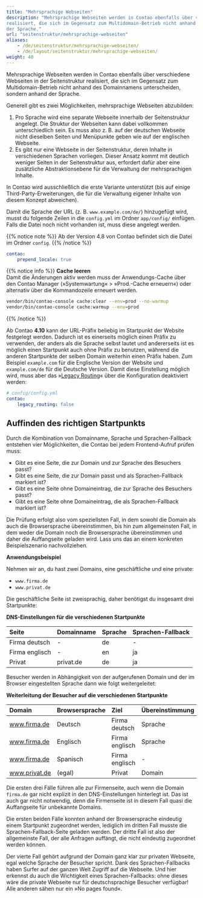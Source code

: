 ```yaml
---
title: "Mehrsprachige Webseiten"
description: "Mehrsprachige Webseiten werden in Contao ebenfalls über verschiedene Webseiten in der Seitenstruktur 
realisiert, die sich im Gegensatz zum Multidomain-Betrieb nicht anhand des Domainnamens unterscheiden, sondern anhand 
der Sprache."
url: "seitenstruktur/mehrsprachige-webseiten"
aliases:
    - /de/seitenstruktur/mehrsprachige-webseiten/
    - /de/layout/seitenstruktur/mehrsprachige-webseiten/
weight: 40
---
```


Mehrsprachige Webseiten werden in Contao ebenfalls über verschiedene Webseiten in der Seitenstruktur realisiert, die 
sich im Gegensatz zum Multidomain-Betrieb nicht anhand des Domainnamens unterscheiden, sondern anhand der Sprache.

Generell gibt es zwei Möglichkeiten, mehrsprachige Webseiten abzubilden:

1. Pro Sprache wird eine separate Webseite innerhalb der Seitenstruktur angelegt. Die Struktur der Webseiten kann dabei 
vollkommen unterschiedlich sein. Es muss also z. B. auf der deutschen Webseite nicht dieselben Seiten und Menüpunkte 
geben wie auf der englischen Webseite.
2. Es gibt nur eine Webseite in der Seitenstruktur, deren Inhalte in verschiedenen Sprachen vorliegen. Dieser Ansatz 
kommt mit deutlich weniger Seiten in der Seitenstruktur aus, erfordert dafür aber eine zusätzliche Abstraktionsebene 
für die Verwaltung der mehrsprachigen Inhalte.
  
In Contao wird ausschließlich die erste Variante unterstützt (bis auf einige Third-Party-Erweiterungen, die für die 
Verwaltung eigener Inhalte von diesem Konzept abweichen).

Damit die Sprache der URL (z. B. `www.example.com/de/`) hinzugefügt wird, musst du folgende Zeilen in die `config.yml` 
im Ordner `app/config/` einfügen. Falls die Datei noch nicht vorhanden ist, muss diese angelegt werden.

{{% notice note %}}
Ab der Version 4.8 von Contao befindet sich die Datei im Ordner `config`.
{{% /notice %}}

```yaml
contao:
    prepend_locale: true
```

{{% notice info %}}
**Cache leeren**  
Damit die Änderungen aktiv werden muss der Anwendungs-Cache über den Contao Manager (»Systemwartung« > »Prod.-Cache 
erneuern«) oder alternativ über die Kommandozeile erneuert werden.

```bash
vendor/bin/contao-console cache:clear --env=prod --no-warmup
vendor/bin/contao-console cache:warmup --env=prod
```
{{% /notice %}}

Ab Contao **4.10** kann der URL-Präfix beliebig im Startpunkt der Website festgelegt werden. Dadurch ist es einerseits
möglich einen Präfix zu verwenden, der anders als die Sprache selbst lautet und andererseits ist es möglich einen Startpunkt
auch ohne Präfix zu benutzen, während die anderen Startpunkte der selben Domain weiterhin einen Präfix haben. Zum Beispiel
`example.com` für die Englische Version der Website und `example.com/de` für die Deutsche Version. Damit diese Einstellung
möglich wird, muss aber das »[Legacy Routing][LegacyRouting]« über die Konfiguration deaktiviert werden:

```yaml
# config/config.yml
contao:
    legacy_routing: false
```


## Auffinden des richtigen Startpunkts

Durch die Kombination von Domainname, Sprache und Sprachen-Fallback entstehen vier Möglichkeiten, die Contao bei jedem 
Frontend-Aufruf prüfen muss:

- Gibt es eine Seite, die zur Domain und zur Sprache des Besuchers passt?
- Gibt es eine Seite, die zur Domain passt und als Sprachen-Fallback markiert ist?
- Gibt es eine Seite ohne Domaineintrag, die zur Sprache des Besuchers passt?
- Gibt es eine Seite ohne Domaineintrag, die als Sprachen-Fallback markiert ist?

Die Prüfung erfolgt also vom speziellsten Fall, in dem sowohl die Domain als auch die Browsersprache übereinstimmen, 
bis hin zum allgemeinsten Fall, in dem weder die Domain noch die Browsersprache übereinstimmen und daher die 
Auffangseite geladen wird. Lass uns das an einem konkreten Beispielszenario nachvollziehen.

**Anwendungsbeispiel**

Nehmen wir an, du hast zwei Domains, eine geschäftliche und eine private:

- `www.firma.de`
- `www.privat.de`

Die geschäftliche Seite ist zweisprachig, daher benötigst du insgesamt drei Startpunkte:

**DNS-Einstellungen für die verschiedenen Startpunkte**

| Seite            | Domainname  | Sprache  | Sprachen-Fallback  |
|:-----------------|:------------|:---------|:-------------------|
| Firma deutsch    | -           | de       | -                  |
| Firma englisch   | -           | en       | ja                 |
| Privat           | privat.de   | de       | ja                 |

Besucher werden in Abhängigkeit von der aufgerufenen Domain und der im Browser eingestellten Sprache dann wie folgt 
weitergeleitet:

**Weiterleitung der Besucher auf die verschiedenen Startpunkte**

| Domain           | Browsersprache  | Ziel            | Übereinstimmung    |
|:-----------------|:----------------|:----------------|:-------------------|
| www.firma.de     | Deutsch         | Firma deutsch   | Sprache            |
| www.firma.de     | Englisch        | Firma englisch  | Sprache            |
| www.firma.de     | Spanisch        | Firma englisch  | -                  |
| www.privat.de    | (egal)          | Privat          | Domain             |

Die ersten drei Fälle führen alle zur Firmenseite, auch wenn die Domain `firma.de` gar nicht explizit in den 
DNS-Einstellungen hinterlegt ist. Das ist auch gar nicht notwendig, denn die Firmenseite ist in diesem Fall quasi die 
Auffangseite für unbekannte Domains.

Die ersten beiden Fälle konnten anhand der Browsersprache eindeutig einem Startpunkt zugeordnet werden, lediglich im 
dritten Fall musste die Sprachen-Fallback-Seite geladen werden. Der dritte Fall ist also der allgemeinste Fall, der 
alle Anfragen auffängt, die nicht eindeutig zugeordnet werden können.

Der vierte Fall gehört aufgrund der Domain ganz klar zur privaten Webseite, egal welche Sprache der Besucher spricht. 
Dank des Sprachen-Fallbacks haben Surfer auf der ganzen Welt Zugriff auf die Webseite. Und hier erkennst du auch die 
Wichtigkeit eines Sprachen-Fallbacks: ohne dieses wäre die private Webseite nur für deutschsprachige Besucher verfügbar!
Alle anderen sähen nur ein »No pages found«.


[LegacyRouting]: /de/layout/seitenstruktur/seiten-konfigurieren/#legacy-routing-modus

